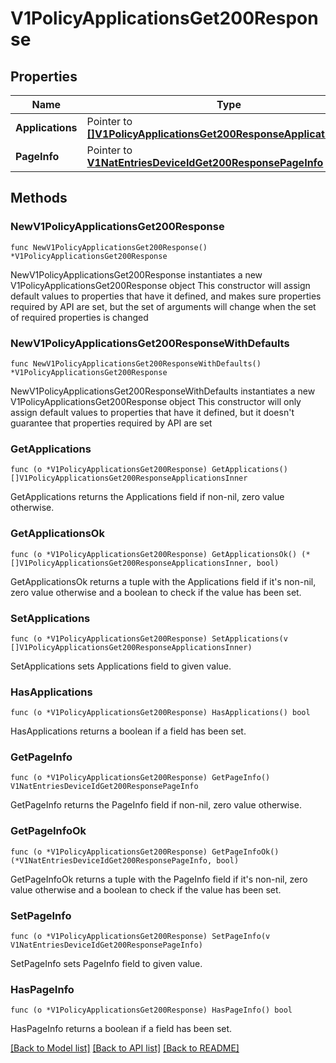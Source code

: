 # V1PolicyApplicationsGet200Response

## Properties

Name | Type | Description | Notes
------------ | ------------- | ------------- | -------------
**Applications** | Pointer to [**[]V1PolicyApplicationsGet200ResponseApplicationsInner**](V1PolicyApplicationsGet200ResponseApplicationsInner.md) |  | [optional] 
**PageInfo** | Pointer to [**V1NatEntriesDeviceIdGet200ResponsePageInfo**](V1NatEntriesDeviceIdGet200ResponsePageInfo.md) |  | [optional] 

## Methods

### NewV1PolicyApplicationsGet200Response

`func NewV1PolicyApplicationsGet200Response() *V1PolicyApplicationsGet200Response`

NewV1PolicyApplicationsGet200Response instantiates a new V1PolicyApplicationsGet200Response object
This constructor will assign default values to properties that have it defined,
and makes sure properties required by API are set, but the set of arguments
will change when the set of required properties is changed

### NewV1PolicyApplicationsGet200ResponseWithDefaults

`func NewV1PolicyApplicationsGet200ResponseWithDefaults() *V1PolicyApplicationsGet200Response`

NewV1PolicyApplicationsGet200ResponseWithDefaults instantiates a new V1PolicyApplicationsGet200Response object
This constructor will only assign default values to properties that have it defined,
but it doesn't guarantee that properties required by API are set

### GetApplications

`func (o *V1PolicyApplicationsGet200Response) GetApplications() []V1PolicyApplicationsGet200ResponseApplicationsInner`

GetApplications returns the Applications field if non-nil, zero value otherwise.

### GetApplicationsOk

`func (o *V1PolicyApplicationsGet200Response) GetApplicationsOk() (*[]V1PolicyApplicationsGet200ResponseApplicationsInner, bool)`

GetApplicationsOk returns a tuple with the Applications field if it's non-nil, zero value otherwise
and a boolean to check if the value has been set.

### SetApplications

`func (o *V1PolicyApplicationsGet200Response) SetApplications(v []V1PolicyApplicationsGet200ResponseApplicationsInner)`

SetApplications sets Applications field to given value.

### HasApplications

`func (o *V1PolicyApplicationsGet200Response) HasApplications() bool`

HasApplications returns a boolean if a field has been set.

### GetPageInfo

`func (o *V1PolicyApplicationsGet200Response) GetPageInfo() V1NatEntriesDeviceIdGet200ResponsePageInfo`

GetPageInfo returns the PageInfo field if non-nil, zero value otherwise.

### GetPageInfoOk

`func (o *V1PolicyApplicationsGet200Response) GetPageInfoOk() (*V1NatEntriesDeviceIdGet200ResponsePageInfo, bool)`

GetPageInfoOk returns a tuple with the PageInfo field if it's non-nil, zero value otherwise
and a boolean to check if the value has been set.

### SetPageInfo

`func (o *V1PolicyApplicationsGet200Response) SetPageInfo(v V1NatEntriesDeviceIdGet200ResponsePageInfo)`

SetPageInfo sets PageInfo field to given value.

### HasPageInfo

`func (o *V1PolicyApplicationsGet200Response) HasPageInfo() bool`

HasPageInfo returns a boolean if a field has been set.


[[Back to Model list]](../README.md#documentation-for-models) [[Back to API list]](../README.md#documentation-for-api-endpoints) [[Back to README]](../README.md)


